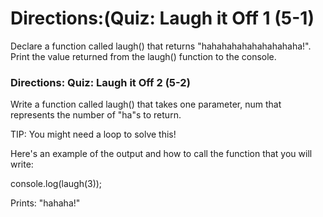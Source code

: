 

# Directions:(Quiz: Laugh it Off 1 (5-1)

Declare a function called laugh() that returns "hahahahahahahahahaha!". Print the value returned from the laugh() function to the console.



### Directions: Quiz: Laugh it Off 2 (5-2)

Write a function called laugh() that takes one parameter, num that represents the number of "ha"s to return.

TIP: You might need a loop to solve this!

Here's an example of the output and how to call the function that you will write:

console.log(laugh(3));

Prints: "hahaha!"
